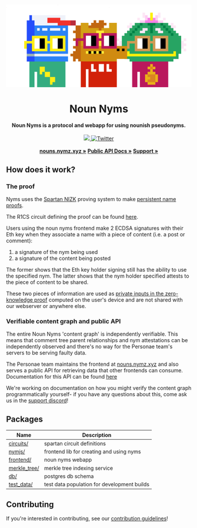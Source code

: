 <div align="center">
    <img src="./packages/frontend/public/nouns.png">
    <h1>Noun Nyms</h1>
    <strong>Noun Nyms is a protocol and webapp for using nounish pseudonyms.</strong>
</div>
<br>
<div align="center">
	<a href="https://github.com/personaelabs/nym/actions/workflows/ci.yml">
		<img src="https://github.com/personaelabs/nym/actions/workflows/ci.yml/badge.svg">
	</a>    
	<a href="https://twitter.com/personae_labs">
        <img src="https://img.shields.io/twitter/follow/personae_labs?label=personae_labs&style=flat&logo=twitter&color=1DA1F2" alt="Twitter">
    </a>
</div>

<div align="center">
    <br>
    <a href="https://nouns.nymz.xyz/"><b>nouns.nymz.xyz »</b></a>
    <a href="https://nouns.nymz.xyz/api-doc"><b>Public API Docs »</b></a>
    <a href="https://discord.gg/3NQm99v3Vp"><b>Support »</b></a>
</div>

## How does it work?

### The proof

Nyms uses the [Spartan NIZK](https://eprint.iacr.org/2019/550) proving system to make [persistent name proofs](https://ethresear.ch/t/a-simple-persistent-pseudonym-scheme/14930). 

The R1CS circuit defining the proof can be found [here](./packages/circuits/nym/nym_ownership.circom).

Users using the noun nyms frontend make 2 ECDSA signatures with their Eth key when they associate a name with a piece of content (i.e. a post or comment):
1. a signature of the nym being used
2. a signature of the content being posted

The former shows that the Eth key holder signing still has the ability to use the specified nym. The latter shows that the nym holder specified attests to the piece of content to be shared.

These two pieces of information are used as [private inputs in the zero-knowledge proof](https://github.com/personaelabs/noun-nyms/blob/main/packages/circuits/nym/nym_ownership.circom#L19-L37) computed on the user's device and are not shared with our webserver or anywhere else. 

### Verifiable content graph and public API

The entire Noun Nyms 'content graph' is independently verifiable. This means that comment tree parent relationships and nym attestations can be independently observed and there's no way for the Personae team's servers to be serving faulty data.

The Personae team maintains the frontend at [nouns.nymz.xyz](https://nouns.nymz.xyz/) and also serves a public API for retrieving data that other frontends can consume. Documentation for this API can be found [here](https://nouns.nymz.xyz/api-doc)

We're working on documentation on how you might verify the content graph programmatically yourself- if you have any questions about this, come ask us in the [support discord](https://discord.gg/3NQm99v3Vp)!

## Packages

| Name  | Description |
| ------------- | ------------- |
| [circuits/](./packages/circuits)  | spartan circuit definitions |
| [nymjs/](./packages/nymjs)  | frontend lib for creating and using nyms |
| [frontend/](./packages/frontend)  | noun nyms webapp |
| [merkle_tree/](./packages/merkle_tree)  | merkle tree indexing service |
| [db/](./packages/db)  | postgres db schema |
| [test_data/](./packages/test_data)  | test data population for development builds |

## Contributing

If you're interested in contributing, see our [contribution guidelines](./CONTRIBUTING.md)!
